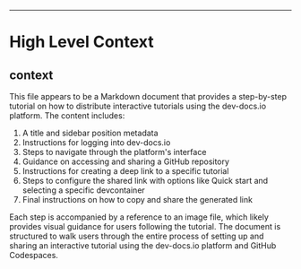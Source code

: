 

  ---
# High Level Context
## context
This file appears to be a Markdown document that provides a step-by-step tutorial on how to distribute interactive tutorials using the dev-docs.io platform. The content includes:

1. A title and sidebar position metadata
2. Instructions for logging into dev-docs.io
3. Steps to navigate through the platform's interface
4. Guidance on accessing and sharing a GitHub repository
5. Instructions for creating a deep link to a specific tutorial
6. Steps to configure the shared link with options like Quick start and selecting a specific devcontainer
7. Final instructions on how to copy and share the generated link

Each step is accompanied by a reference to an image file, which likely provides visual guidance for users following the tutorial. The document is structured to walk users through the entire process of setting up and sharing an interactive tutorial using the dev-docs.io platform and GitHub Codespaces.

  